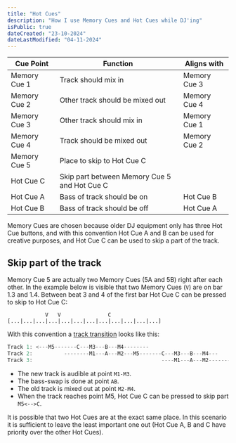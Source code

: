 ```yaml
---
title: "Hot Cues"
description: "How I use Memory Cues and Hot Cues while DJ'ing"
isPublic: true
dateCreated: "23-10-2024"
dateLastModified: "04-11-2024"
---
```


| Cue Point    | Function                                     | Aligns with  |
|--------------|----------------------------------------------|--------------|
| Memory Cue 1 | Track should mix in                          | Memory Cue 3 |
| Memory Cue 2 | Other track should be mixed out              | Memory Cue 4 |
| Memory Cue 3 | Other track should mix in                    | Memory Cue 1 |
| Memory Cue 4 | Track should be mixed out                    | Memory Cue 2 |
| Memory Cue 5 | Place to skip to Hot Cue C                   |              |
| Hot Cue C    | Skip part between Memory Cue 5 and Hot Cue C |              |
| Hot Cue A    | Bass of track should be on                   | Hot Cue B    |
| Hot Cue B    | Bass of track should be off                  | Hot Cue A    |

Memory Cues are chosen because older DJ equipment only has three Hot Cue
buttons, and with this convention Hot Cue A and B can be used for creative
purposes, and Hot Cue C can be used to skip a part of the track.

## Skip part of the track

Memory Cue 5 are actually two Memory Cues (5A and 5B) right after each other. In
the example below is visible that two Memory Cues (`V`) are on bar 1.3 and 1.4.
Between beat 3 and 4 of the first bar Hot Cue C can be pressed to skip to Hot
Cue C:

```
            V   V               C 
[...|...|...|...|...|...|...|...|...|...|...|...]
```

With this convention a [track transition](transitions) looks like this:

```cs
Track 1: <---M5-------C---M3---B---M4--------
Track 2:          --------M1---A---M2---M5-------C---M3---B---M4---
Track 3:                                         ----M1---A---M2------->
```

* The new track is audible at point `M1-M3`.
* The bass-swap is done at point `AB`.
* The old track is mixed out at point `M2-M4`.
* When the track reaches point M5, Hot Cue C can be pressed to skip part `M5<-->C`.

It is possible that two Hot Cues are at the exact same place. In this scenario
it is sufficient to leave the least important one out (Hot Cue A, B and C have
priority over the other Hot Cues).

